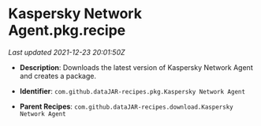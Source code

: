 # Kaspersky Network Agent.pkg.recipe

_Last updated 2021-12-23 20:01:50Z_

- **Description**: Downloads the latest version of Kaspersky Network Agent and creates a package.

- **Identifier**: `com.github.dataJAR-recipes.pkg.Kaspersky Network Agent`

- **Parent Recipes**: `com.github.dataJAR-recipes.download.Kaspersky Network Agent`
